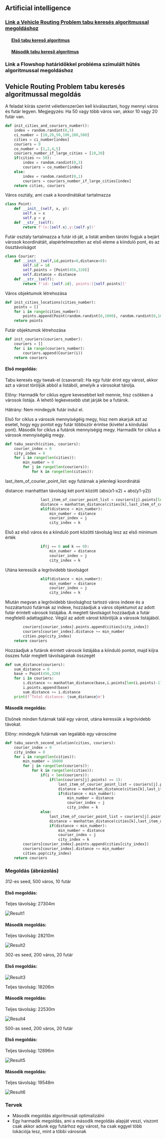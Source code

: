 ## Artificial intelligence
### [Link a Vehicle Routing Problem tabu keresés algoritmussal megoldáshoz](#Vehicle-Routing-Problem-tabu-keresés-algoritmussal-megoldás)

#### &nbsp;&nbsp;&nbsp;&nbsp;&nbsp;&nbsp;[Első tabu kereső algoritmus](#Első-megoldás)

#### &nbsp;&nbsp;&nbsp;&nbsp;&nbsp;&nbsp;[Második tabu kereső algoritmus](#Második-megoldás)


### Link a Flowshop határidőkkel probléma szimulált hűtés algoritmussal megoldáshoz
## Vehicle Routing Problem tabu keresés algoritmussal megoldás
A feladat kiírás szerint véletlenszerűen kell kiválasztani, hogy mennyi város és futár legyen. Megjegyzés: Ha 50 vagy több város van, akkor 10 vagy 20 futár van.
```python
def init_cities_and_couriers_number():
    index = random.randint(0,5)
    ci_number = [10,20,50,100,200,500]
    cities = ci_number[index]
    couriers = 0
    co_number = [1,2,4,5]
    couriers_number_if_large_cities = [10,20]
    if(cities <= 50):
        index = random.randint(0,3)
        couriers = co_number[index]
    else:
        index = random.randint(0,1)
        couriers = couriers_number_if_large_cities[index]
    return cities, couriers
```
Város osztály, ami csak a koordinátákat tartalmazza
```python
class Point:
    def __init__(self, x, y):
        self.x = x
        self.y = y
    def __str__(self):
        return f'(x:{self.x},y:{self.y})'
```
Futár osztály tartalmazza a futár id-ját, a listát amiben tárolni fogjuk a bejárt városok koordinátáit, alapértelmezetten az első eleme a kiinduló pont, és az össztávolságot
```python
class Courier:
    def __init__(self,id,points=0,distance=0):
        self.id = id
        self.points = [Point(456,320)]
        self.distance = distance
    def __str__(self):
        return f'id: {self.id}, points:[{self.points}]'
```
Város objektumok létrehozása
```python
def init_cities_locations(cities_number):
    points = []
    for i in range(cities_number):
        points.append(Point(random.randint(0,1000), random.randint(0,1000)))
    return points
```
Futár objektumok létrehozása
```python
def init_couriers(couriers_number):
    couriers = []
    for i in range(couriers_number):
        couriers.append(Courier(i))
    return couriers
```
#### Első megoldás:

Tabu keresés egy tweak-el (csavarral): Ha egy futár érint egy várost, akkor azt a várost töröljük abból a listából, amelyik a városokat tárolja.

Előny: Harmadik for ciklus egyre kevesebbet kell mennie, hisz csökken a városok listája. A lehető legkevesebb utat járják be a futárok.

Hátrány: Nem mindegyik futár indul el.

Első for ciklus a városok mennyiségéig megy, hisz nem akarjuk azt az esetet, hogy egy pontot egy futár többször érintse (kivétel a kiindulási pont). Második for ciklus a futárok mennyiségig megy. Harmadik for ciklus a városok mennyiségéig megy.
```python
def tabu_search(cities, couriers):
    courier_index = 0
    city_index = 0
    for i in range(len(cities)):
        min_number = 0
        for j in range(len(couriers)):
            for k in range(len(cities)):
```
last_item_of_courier_point_list: egy futárnak a jelenlegi koordinátái

distance: manhatttan távolság két pont között (abs(x1-x2) + abs(y1-y2))
```python
                last_item_of_courier_point_list = couriers[j].points[len(couriers[j].points)-1]
                distance = manhattan_distance(cities[k],last_item_of_courier_point_list)
                elif(distance < min_number):
                    min_number = distance
                    courier_index = j
                    city_index = k
```
Első az első város és a kiinduló pont közötti távolság lesz az első minimum érték
```python
                if(j == 0 and k == 0):
                    min_number = distance
                    courier_index = j
                    city_index = k
```
Utána keressük a legrövidebb távolságot
```python
                elif(distance < min_number):
                    min_number = distance
                    courier_index = j
                    city_index = k
```
Miután megvan a legrövidebb távolsághoz tartozó város indexe és a hozzátartozó futárnak az indexe, hozzáadjuk a város objektumot az adott futár érintett városok listájába. A megtett távolságot hozzáadjuk a futár megfelelő adattagjához. Végül az adott várost kitöröljük a városok listájából.
```python
        couriers[courier_index].points.append(cities[city_index])
        couriers[courier_index].distance += min_number
        cities.pop(city_index)
    return couriers
```
Hozzáadjuk a futárok érintett városok listájába a kiinduló pontot, majd kiíjra összes futár megtett távolságának összegét
```python
def sum_distance(couriers):
    sum_distance = 0
    base = Point(456,320)
    for i in couriers:
        i.distance += manhattan_distance(base,i.points[len(i.points)-1])
        i.points.append(base)
        sum_distance += i.distance
    print(f'Total distance: {sum_distance}m')
```
#### Második megoldás:

Elsőnek minden futárnak talál egy várost, utána keressük a legrövidebb távokat.

Előny: mindegyik futárnak van legalább egy városcíme
```python
def tabu_search_second_solution(cities, couriers):
    courier_index = 0
    city_index = 0
    for i in range(len(cities)):
        min_number = 10000
        for j in range(len(couriers)):
            for k in range(len(cities)):
                if(i < len(couriers)):
                    if(len(couriers[j].points) == 1):
                        last_item_of_courier_point_list = couriers[j].points[len(couriers[j].points)-1]
                        distance = manhattan_distance(cities[k],last_item_of_courier_point_list)
                        if(distance < min_number):
                            min_number = distance
                            courier_index = j
                            city_index = k
                else:
                    last_item_of_courier_point_list = couriers[j].points[len(couriers[j].points)-1]
                    distance = manhattan_distance(cities[k],last_item_of_courier_point_list)
                    if(distance < min_number):
                        min_number = distance
                        courier_index = j
                        city_index = k
        couriers[courier_index].points.append(cities[city_index])
        couriers[courier_index].distance += min_number
        cities.pop(city_index)
    return couriers

```
### Megoldás (ábrázolás)
312-es seed, 500 város, 10 futár

#### Első megoldás:

Teljes távolság: 27304m

![Result1](/result_pictures/tabusearch_312_1.png "result1")

#### Második megoldás:

Teljes távolság: 28210m

![Result2](/result_pictures/tabusearch_312_2.png "result2")

302-es seed, 200 város, 20 futár

#### Első megoldás:

![Result3](/result_pictures/tabusearch_302_1.png "result3")

Teljes távolság: 18206m

#### Második megoldás:

Teljes távolság: 22530m

![Result4](/result_pictures/tabusearch_302_2.png "result4")

500-as seed, 200 város, 20 futár

#### Első megoldás:

Teljes távolság: 12896m

![Result5](/result_pictures/tabusearch_500_1.png "result5")

#### Második megoldás:

Teljes távolság: 19548m

![Result6](/result_pictures/tabusearch_500_2.png "result6")

### Tervek

* Második megoldás algoritmusát optimalizálni
* Egy harmadik megoldás, ami a második megoldás alapját veszi, viszont csak akkor adunk egy futárhoz egy várost, ha csak eggyel több lokációja lesz, mint a többi városnak
